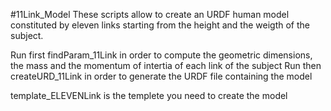 #11Link_Model
These scripts allow to create an URDF human model constituted by eleven links starting from the height and the weigth of the subject.

Run first findParam_11Link in order to compute the geometric dimensions, the mass and the momentum of intertia of each link of the subject
Run then createURD_11Link in order to generate the URDF file containing the model

template_ELEVENLink is the templete you need to create the model